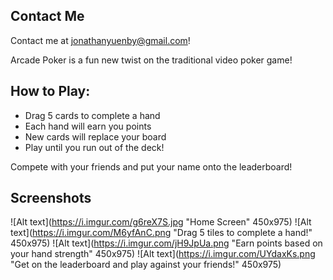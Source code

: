 ## Contact Me

Contact me at jonathanyuenby@gmail.com!

Arcade Poker is a fun new twist on the traditional video poker game!

## How to Play:

 * Drag 5 cards to complete a hand
 * Each hand will earn you points
 * New cards will replace your board
 * Play until you run out of the deck!


Compete with your friends and put your name onto the leaderboard!


## Screenshots

![Alt text](https://i.imgur.com/g6reX7S.jpg "Home Screen" 450x975)
![Alt text](https://i.imgur.com/M6yfAnC.png "Drag 5 tiles to complete a hand!" 450x975)
![Alt text](https://i.imgur.com/jH9JpUa.png "Earn points based on your hand strength" 450x975)
![Alt text](https://i.imgur.com/UYdaxKs.png "Get on the leaderboard and play against your friends!" 450x975)
